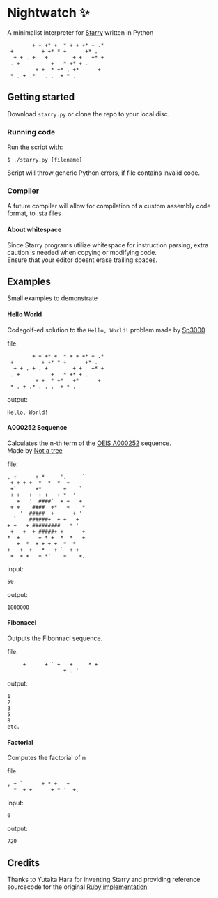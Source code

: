# Nightwatch ✨

A minimalist interpreter for [Starry](https://esolangs.org/wiki/starry) written in Python

```
        + + +* +  * + + +* + .*
 +         + +* * +      +* .
  + + . + . +        + +   +* +
 . +          +   * +* + .
         + +  * +* . +*      +
 * . + .* . . .  + * .
```

## Getting started

Download `starry.py` or clone the repo to your local disc.

### Running code

Run the script with:
```
$ ./starry.py [filename]
```

Script will throw generic Python errors, if file contains invalid code.

### Compiler

A future compiler will allow for compilation of a custom assembly code format, to .sta files

#### About whitespace 
Since Starry programs utilize whitespace for instruction parsing, extra caution is needed when copying or modifying code.  
Ensure that your editor doesnt erase trailing spaces.

## Examples

Small examples to demonstrate

#### Hello World
Codegolf-ed solution to the `Hello, World!` problem made by [Sp3000](https://codegolf.stackexchange.com/a/55526)

file:
```
        + + +* +  * + + +* + .*
 +         + +* * +      +* .
  + + . + . +        + +   +* +
 . +          +   * +* + .
         + +  * +* . +*      +
 * . + .* . . .  + * .
```
output:
```
Hello, World!
```

#### A000252 Sequence
Calculates the n-th term of the [OEIS A000252](https://oeis.org/A000252) sequence.  
Made by [Not a tree](https://codegolf.stackexchange.com/a/135269) 

file:
```
, +      + *     '.     `
 + + + +  *  *  *  +     
 +`      +*       +    ` 
 + +   +  + +   + *  '   
   +   '  ####`  + +   + 
 + +    ####  +*   +    *
    '  #####  +      + ' 
  `    ######+  + +   +  
+ +   + #########   * '  
 +   +  + #####+ +      +
*  +      + * +  *  *   +
   +  *  + + + +  *  *   
+   +  +   *   + `  + +  
 +  + +   + *'    +    +.
```
input:
```
50
```
output:
```
1800000
```

#### Fibonacci
Outputs the Fibonnaci sequence.

file:
```
     +      + ` +   +     * +
  .               + . '
```
output:
```
1
2
3
5
8
etc.
```

#### Factorial
Computes the factorial of n

file:
```
, + `      + * +   +
  *  + +      + * '  +.
```
input:
```
6
```
output:
```
720
```

## Credits

Thanks to Yutaka Hara for inventing Starry and providing reference sourcecode for the original [Ruby implementation](https://github.com/yhara/esolang-book-sources/tree/master/starry)
